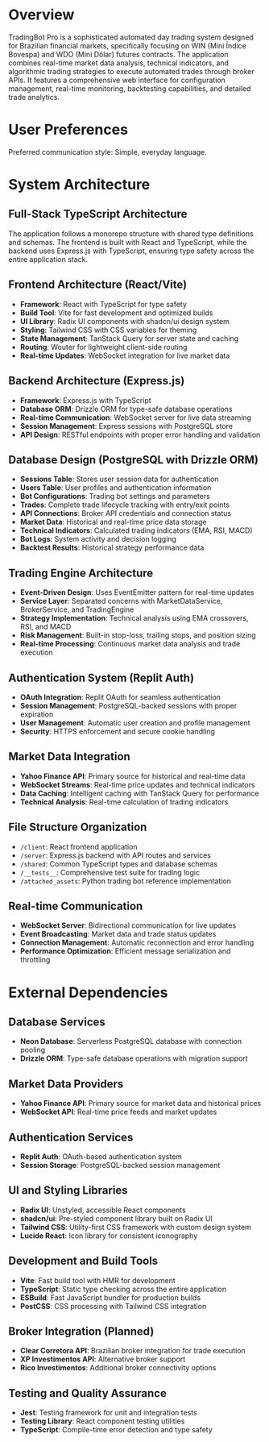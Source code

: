 # Overview

TradingBot Pro is a sophisticated automated day trading system designed for Brazilian financial markets, specifically focusing on WIN (Mini Índice Bovespa) and WDO (Mini Dólar) futures contracts. The application combines real-time market data analysis, technical indicators, and algorithmic trading strategies to execute automated trades through broker APIs. It features a comprehensive web interface for configuration management, real-time monitoring, backtesting capabilities, and detailed trade analytics.

# User Preferences

Preferred communication style: Simple, everyday language.

# System Architecture

## Full-Stack TypeScript Architecture
The application follows a monorepo structure with shared type definitions and schemas. The frontend is built with React and TypeScript, while the backend uses Express.js with TypeScript, ensuring type safety across the entire application stack.

## Frontend Architecture (React/Vite)
- **Framework**: React with TypeScript for type safety
- **Build Tool**: Vite for fast development and optimized builds
- **UI Library**: Radix UI components with shadcn/ui design system
- **Styling**: Tailwind CSS with CSS variables for theming
- **State Management**: TanStack Query for server state and caching
- **Routing**: Wouter for lightweight client-side routing
- **Real-time Updates**: WebSocket integration for live market data

## Backend Architecture (Express.js)
- **Framework**: Express.js with TypeScript
- **Database ORM**: Drizzle ORM for type-safe database operations
- **Real-time Communication**: WebSocket server for live data streaming
- **Session Management**: Express sessions with PostgreSQL store
- **API Design**: RESTful endpoints with proper error handling and validation

## Database Design (PostgreSQL with Drizzle ORM)
- **Sessions Table**: Stores user session data for authentication
- **Users Table**: User profiles and authentication information
- **Bot Configurations**: Trading bot settings and parameters
- **Trades**: Complete trade lifecycle tracking with entry/exit points
- **API Connections**: Broker API credentials and connection status
- **Market Data**: Historical and real-time price data storage
- **Technical Indicators**: Calculated trading indicators (EMA, RSI, MACD)
- **Bot Logs**: System activity and decision logging
- **Backtest Results**: Historical strategy performance data

## Trading Engine Architecture
- **Event-Driven Design**: Uses EventEmitter pattern for real-time updates
- **Service Layer**: Separated concerns with MarketDataService, BrokerService, and TradingEngine
- **Strategy Implementation**: Technical analysis using EMA crossovers, RSI, and MACD
- **Risk Management**: Built-in stop-loss, trailing stops, and position sizing
- **Real-time Processing**: Continuous market data analysis and trade execution

## Authentication System (Replit Auth)
- **OAuth Integration**: Replit OAuth for seamless authentication
- **Session Management**: PostgreSQL-backed sessions with proper expiration
- **User Management**: Automatic user creation and profile management
- **Security**: HTTPS enforcement and secure cookie handling

## Market Data Integration
- **Yahoo Finance API**: Primary source for historical and real-time data
- **WebSocket Streams**: Real-time price updates and technical indicators
- **Data Caching**: Intelligent caching with TanStack Query for performance
- **Technical Analysis**: Real-time calculation of trading indicators

## File Structure Organization
- `/client`: React frontend application
- `/server`: Express.js backend with API routes and services
- `/shared`: Common TypeScript types and database schemas
- `/__tests__`: Comprehensive test suite for trading logic
- `/attached_assets`: Python trading bot reference implementation

## Real-time Communication
- **WebSocket Server**: Bidirectional communication for live updates
- **Event Broadcasting**: Market data and trade status updates
- **Connection Management**: Automatic reconnection and error handling
- **Performance Optimization**: Efficient message serialization and throttling

# External Dependencies

## Database Services
- **Neon Database**: Serverless PostgreSQL database with connection pooling
- **Drizzle ORM**: Type-safe database operations with migration support

## Market Data Providers
- **Yahoo Finance API**: Primary source for market data and historical prices
- **WebSocket API**: Real-time price feeds and market updates

## Authentication Services
- **Replit Auth**: OAuth-based authentication system
- **Session Storage**: PostgreSQL-backed session management

## UI and Styling Libraries
- **Radix UI**: Unstyled, accessible React components
- **shadcn/ui**: Pre-styled component library built on Radix UI
- **Tailwind CSS**: Utility-first CSS framework with custom design system
- **Lucide React**: Icon library for consistent iconography

## Development and Build Tools
- **Vite**: Fast build tool with HMR for development
- **TypeScript**: Static type checking across the entire application
- **ESBuild**: Fast JavaScript bundler for production builds
- **PostCSS**: CSS processing with Tailwind CSS integration

## Broker Integration (Planned)
- **Clear Corretora API**: Brazilian broker integration for trade execution
- **XP Investimentos API**: Alternative broker support
- **Rico Investimentos**: Additional broker connectivity options

## Testing and Quality Assurance
- **Jest**: Testing framework for unit and integration tests
- **Testing Library**: React component testing utilities
- **TypeScript**: Compile-time error detection and type safety